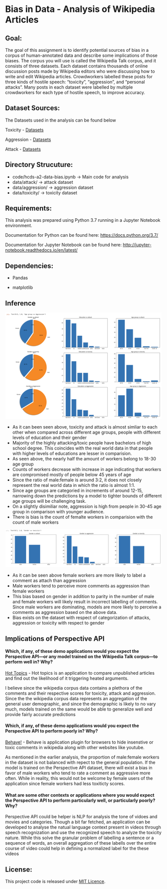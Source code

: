 

# Bias in Data - Analysis of Wikipedia Articles

## Goal:

The goal of this assignment is to identify potential sources of bias in a corpus of human-annotated data and describe some implications of those biases.
The corpus you will use is called the Wikipedia Talk corpus, and it consists of three datasets. Each dataset contains thousands of online discussion posts made by Wikipedia editors who were discussing how to write and edit Wikipedia articles. Crowdworkers labelled these posts for three kinds of hostile speech: “toxicity”, “aggression”, and “personal attacks”. Many posts in each dataset were labelled by multiple crowdworkers for each type of hostile speech, to improve accuracy.


## Dataset Sources:

The Datasets used in the analysis can be found below

Toxicity - [Datasets](https://figshare.com/articles/dataset/Wikipedia_Talk_Labels_Toxicity/4563973)

Aggression - [Datasets](https://figshare.com/articles/dataset/Wikipedia_Talk_Labels_Aggression/4267550Personal)

Attack - [Datasets](https://figshare.com/articles/dataset/Wikipedia_Talk_Labels_Personal_Attacks/4054689)

## Directory Strucuture:
- code/hcds-a2-data-bias.ipynb -> Main code for analysis
- data/attack/ -> attack dataset
- data/aggression/ -> aggression dataset
- data/toxicity/ -> toxicity dataset

## Requirements:

This analysis was prepared using Python 3.7 running in a Jupyter Notebook environment.

Documentation for Python can be found here: https://docs.python.org/3.7/

Documentation for Jupyter Notebook can be found here: http://jupyter-notebook.readthedocs.io/en/latest/

## Dependencies:

- Pandas

- matplotlib

## Inference
![alt text](https://github.com/Sreejavm/DATA-512-Project-Repo/blob/main/data-512-a2/output/output1.png)
- As it can been seen above, toxicity and attack is almost simliar to each other when compared across different age groups, people with different levels of education and their gender
- Majority of the highly attacking/toxic people have bachelors of high school degree. This coincides with the real world data in that people with higher levels of educations are lesser in comparision.
- As seen above, the nearly half the amount of workers belong to 18-30 age group
- Counts of workers decrease with increase in age indicating that workers are compromised mostly of people below 45 years of age
- Since the ratio of male:female is around 3:2, it does not closely represent the real world data in which the ratio is almost 1:1.
- Since age groups are categoried in increments of around 12-15, narrowing down the predictions by a model to tighter bounds of different age groups will be challenging task.
- On a slightly disimiliar note, aggression is high from people in 30-45 age group in comparison with younger audience.
- There is bias is the count of femalte workers in comparision with the count of male workers


![alt text](https://github.com/Sreejavm/DATA-512-Project-Repo/blob/main/data-512-a2/output/outpu2.png)
- As it can be seen above female workers are more likely to label a comment as attach than aggression
- Male workers tend to perceive more comments as aggression than female workers
- This bias based on gender in addition to parity in the number of male and female workers will likely result in incorrect labelling of comments. Since male workers are dominating, models are more likely to perceive a comments as aggression based on the above data.
- Bias exists on the dataset with respect of categorization of attacks, aggression or toxicity with respect to gender

## Implications of Perspective API

#### Which, if any, of these demo applications would you expect the Perspective API—or any model trained on the Wikipedia Talk corpus—to perform well in? Why?

[Hot Topics](https://github.com/conversationai/perspective-hacks/blob/master/hot_topics/README.md) - Hot topics is an application to compare unpublished articles and find out the likelihood of it triggering heated arguments. 

I believe since the wikipedia corpus data contains a plethora of the comments and their respective scores for toxicity, attack and aggression. Since the the wikipedia corpus data represents an aggregation of the general user demographic, and since the demographic is likely to no vary much, models trained on the same would be able to generalize well and provide fairly accurate predictions

#### Which, if any, of these demo applications would you expect the Perspective API to perform poorly in? Why?

[Behave!](https://github.com/ArghTeam/behave-for-chrome) - Behave is application plugin for browsers to hide insenstive or toxic comments in wikipedia along with other websites like youtube. 

As mentioned in the earlier analysis, the proportion of male:female workers in the dataset is not balanced with repect to the general population. If the model is trained on the Perspective API dataset, there will exist a bias in favor of male workers who tend to rate a comment as aggressive more often. While in reality, this would not be welcome by female users of the application since female workers had less toxiticty scores. 


#### What are some other contexts or applications where you would expect the Perspective API to perform particularly well, or particularly poorly? Why?

Perspective API could be helper is NLP for analysis the tone of vidoes and movies and categories. Though a bit far fetched, an application can be developed to analyse the natual language context present in videos through speech recognization and use the recognized speech to analyze the toxicity nature. While this solve the granular problem of labelling a sentence or a sequence of words, an overall aggregation of these labells over the entire course of video could help in defining a normalized label for the these videos


## License:

This project code is released under [MIT Licence](https://opensource.org/licenses/MIT).
